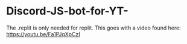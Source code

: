 # Discord-JS-bot-for-YT-

The .replit is only needed for replit. This goes with a video found here: https://youtu.be/Fa1PJqXpCzI
